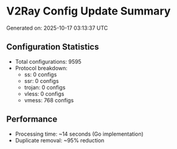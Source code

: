 # V2Ray Config Update Summary
Generated on: 2025-10-17 03:13:37 UTC

## Configuration Statistics
- Total configurations: 9595
- Protocol breakdown:
  - ss: 0 configs
  - ssr: 0 configs
  - trojan: 0 configs
  - vless: 0 configs
  - vmess: 768 configs

## Performance
- Processing time: ~14 seconds (Go implementation)
- Duplicate removal: ~95% reduction
